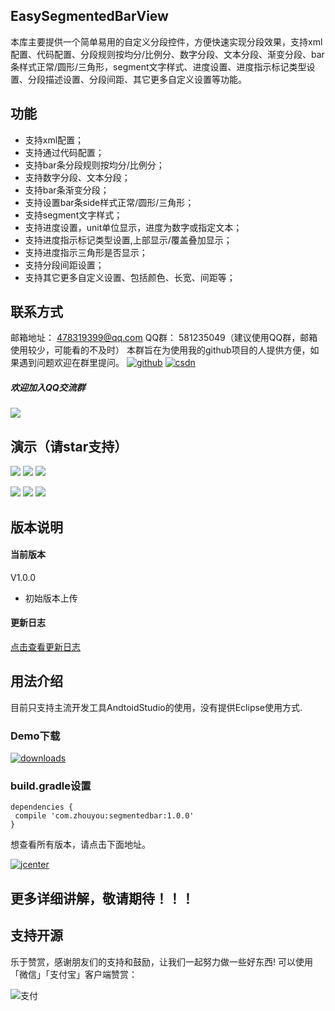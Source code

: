 ## EasySegmentedBarView

本库主要提供一个简单易用的自定义分段控件，方便快速实现分段效果，支持xml配置、代码配置、分段规则按均分/比例分、数字分段、文本分段、渐变分段、bar条样式正常/圆形/三角形，segment文字样式、进度设置、进度指示标记类型设置、分段描述设置、分段间距、其它更多自定义设置等功能。

## 功能
- 支持xml配置；
- 支持通过代码配置；
- 支持bar条分段规则按均分/比例分；
- 支持数字分段、文本分段；
- 支持bar条渐变分段；
- 支持设置bar条side样式正常/圆形/三角形；
- 支持segment文字样式；
- 支持进度设置，unit单位显示，进度为数字或指定文本；
- 支持进度指示标记类型设置,上部显示/覆盖叠加显示；
- 支持进度指示三角形是否显示；
- 支持分段间距设置；
- 支持其它更多自定义设置、包括颜色、长宽、间距等；

## 联系方式
邮箱地址： 478319399@qq.com
QQ群： 581235049（建议使用QQ群，邮箱使用较少，可能看的不及时）
本群旨在为使用我的github项目的人提供方便，如果遇到问题欢迎在群里提问。
[![github](https://img.shields.io/badge/GitHub-zhou--you-green.svg)](https://github.com/zhou-you)   [![csdn](https://img.shields.io/badge/CSDN-zhouy478319399-green.svg)](http://blog.csdn.net/zhouy478319399)

##### 欢迎加入QQ交流群
![](http://img.blog.csdn.net/20170601165330238)
## 演示（请star支持）
![](http://img.blog.csdn.net/20170901150322496) ![](http://img.blog.csdn.net/20170901150342851) ![](http://img.blog.csdn.net/20170901150354651)

![](http://img.blog.csdn.net/20170901150411893) ![](http://img.blog.csdn.net/20170901150421896) ![](http://img.blog.csdn.net/20170901150433725)

## 版本说明
#### 当前版本

V1.0.0

- 初始版本上传

#### 更新日志
[点击查看更新日志](https://github.com/zhou-you/EasySegmentedBarView/blob/master/update.md)
## 用法介绍
目前只支持主流开发工具AndtoidStudio的使用，没有提供Eclipse使用方式.
### Demo下载 
[![downloads](https://img.shields.io/badge/downloads-460k-blue.svg)](https://github.com/zhouyou/EasySegmentedBarView/blob/master/segmentedbar_demo.apk?raw=true)

### build.gradle设置
```
dependencies {
 compile 'com.zhouyou:segmentedbar:1.0.0'
}
```
想查看所有版本，请点击下面地址。

[![jcenter](https://img.shields.io/badge/Jcenter-Latest%20Release-orange.svg)](https://jcenter.bintray.com/com/zhouyou/segmentedbar/)
## 更多详细讲解，敬请期待！！！
## 支持开源
乐于赞赏，感谢朋友们的支持和鼓励，让我们一起努力做一些好东西! 
可以使用「微信」「支付宝」客户端赞赏：

![支付](http://img.blog.csdn.net/20170712204443185)
